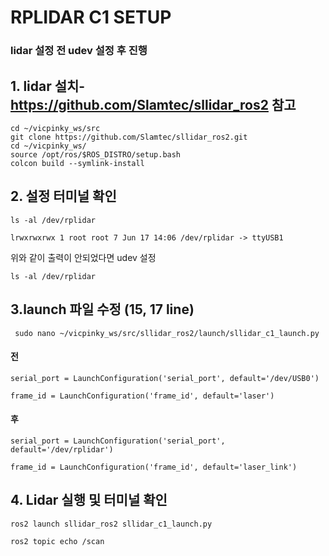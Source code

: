 # RPLIDAR C1 SETUP

### lidar 설정 전 udev 설정  후 진행
## 1. lidar 설치- https://github.com/Slamtec/sllidar_ros2 참고
```
cd ~/vicpinky_ws/src
git clone https://github.com/Slamtec/sllidar_ros2.git
cd ~/vicpinky_ws/
source /opt/ros/$ROS_DISTRO/setup.bash
colcon build --symlink-install
```

## 2. 설정 터미널 확인 
```
ls -al /dev/rplidar
```
```
lrwxrwxrwx 1 root root 7 Jun 17 14:06 /dev/rplidar -> ttyUSB1
```
위와 같이 출력이 안되었다면 udev 설정
```
ls -al /dev/rplidar
```
## 3.launch 파일 수정 (15, 17 line)
```
 sudo nano ~/vicpinky_ws/src/sllidar_ros2/launch/sllidar_c1_launch.py
 ```

####  전 
```
serial_port = LaunchConfiguration('serial_port', default='/dev/USB0')

frame_id = LaunchConfiguration('frame_id', default='laser')
```

####  후 
```
serial_port = LaunchConfiguration('serial_port', default='/dev/rplidar')

frame_id = LaunchConfiguration('frame_id', default='laser_link')
```
## 4. Lidar 실행 및 터미널 확인
```
ros2 launch sllidar_ros2 sllidar_c1_launch.py
```
```
ros2 topic echo /scan
```

